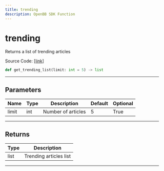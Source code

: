 ```yaml
---
title: trending
description: OpenBB SDK Function
---
```


# trending

Returns a list of trending articles

Source Code: [[link](https://github.com/OpenBB-finance/OpenBBTerminal/tree/main/openbb_terminal/stocks/discovery/seeking_alpha_model.py#L100)]

```python
def get_trending_list(limit: int = 5) -> list
```
---
## Parameters

| Name | Type | Description | Default | Optional |
| ---- | ---- | ----------- | ------- | -------- |
| limit | int | Number of articles | 5 | True |

---
## Returns

| Type | Description |
| ---- | ----------- |
| list | Trending articles list |

---
